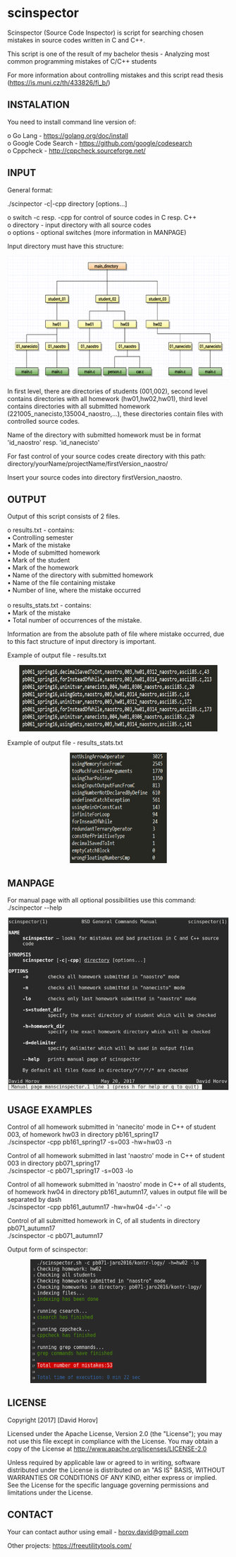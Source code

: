 # scinspector
  Scinspector (Source Code Inspector) is script for searching chosen mistakes in source codes written in C and C++. <br>
  
  This script is one of the result of my bachelor thesis - Analyzing most common programming mistakes of C/C++ students<br>

  For more information about controlling mistakes and this script read thesis (https://is.muni.cz/th/433826/fi_b/)<br>

 
  INSTALATION
  ----------------------------------------------------------------------------------------
  You need to install command line version of:<br>

  o Go Lang - https://golang.org/doc/install<br>
  o Google Code Search - https://github.com/google/codesearch<br>
  o Cppcheck - http://cppcheck.sourceforge.net/<br>


  INPUT
  ----------------------------------------------------------------------------------------
  General format:<br>

  ./scinpector -c|-cpp directory [options...]<br>

  o switch -c resp. -cpp for control of source codes in C resp. C++<br>
  o directory - input directory with all source codes<br>
  o options - optional switches (more information in MANPAGE)<br>

  Input directory must have this structure:
<p align="center">
  <img src="https://raw.githubusercontent.com/anticol/scinspector/master/readme_images/directory_structure.png" width="610" height="280"/>
</p>

  In first level, there are directories of students (001,002), second level contains 
  directories with all homework (hw01,hw02,hw01), third level contains directories with 
  all submitted homework (221005_nanecisto,135004_naostro,...), these directories contain
  files with controlled source codes.

  Name of the directory with submitted homework must be in format 'id_naostro' resp.
  'id_nanecisto'

  For fast control of your source codes create directory with this path:
  directory/yourName/projectName/firstVersion_naostro/

  Insert your source codes into directory firstVersion_naostro.


  OUTPUT
  ----------------------------------------------------------------------------------------
  Output of this script consists of 2 files.

  o results.txt - contains: <br>
    • Controlling  semester<br>
    • Mark of the mistake <br>
    • Mode of submitted homework<br>
    • Mark of the student<br>
    • Mark of the homework<br>
    • Name of the directory with submitted homework<br>
    • Name of the file containing mistake<br>
    • Number of line, where the mistake occurred<br><br>
  o results_stats.txt - contains:<br>
    • Mark of the mistake<br>
    • Total number of occurrences of the mistake.<br>


  Information are from the absolute path of file where mistake occurred, due to this fact
  structure of input directory is important.


  Example of output file - results.txt
  <p align="center">
  <img src="https://raw.githubusercontent.com/anticol/scinspector/master/readme_images/results.png" width="450" height="150"/>
</p>


  Example of output file - results_stats.txt
   <p align="center">
  <img src="https://raw.githubusercontent.com/anticol/scinspector/master/readme_images/stats.png" width="220" height="250"/>
</p>             


  MANPAGE
  ----------------------------------------------------------------------------------------
  For manual page with all optional possibilities use this command:
  ./scinpector --help
  
   <p align="center">
  <img src="https://raw.githubusercontent.com/anticol/scinspector/master/readme_images/manpage.png" width="500" height="390"/>
</p>    



  USAGE EXAMPLES
  ----------------------------------------------------------------------------------------

  Control of all homework submitted in 'nanecito' mode in C++ of student 003, of homework hw03 in directory pb161_spring17<br>
  ./scinspector -cpp pb161_spring17 -s=003 -hw=hw03 -n

  Control of all homework  submitted in last 'naostro' mode in C++ of student 003 in directory pb071_spring17<br>
  ./scinspector -c pb071_spring17 -s=003 -lo

  Control of all homework  submitted in 'naostro' mode in C++ of all students, of homework hw04 in directory pb161_autumn17, 
  values in output file will be separated by dash<br>
  ./scinspector -cpp pb161_autumn17 -hw=hw04 -d='-' -o

  Control of all submitted homework in C, of all students in directory pb071_autumn17<br>
  ./scinspector -c pb071_autumn17 


  Output form of scinspector:
  
   
   <p align="center">
  <img src="https://raw.githubusercontent.com/anticol/scinspector/master/readme_images/script_example.png" width="400" height="280"/>
</p>    

  LICENSE
  ----------------------------------------------------------------------------------------

  Copyright [2017] [David Horov]

  Licensed under the Apache License, Version 2.0 (the "License"); you may not use this file except in compliance with the License. You may obtain a copy of the License at http://www.apache.org/licenses/LICENSE-2.0

  Unless required by applicable law or agreed to in writing, software distributed under the License is distributed on an "AS IS" BASIS, WITHOUT WARRANTIES OR CONDITIONS OF ANY KIND, either express or implied. See the License for the specific language governing permissions and limitations under the License.


  CONTACT
  ----------------------------------------------------------------------------------------
  Your can contact author using email - horov.david@gmail.com


Other projects: 
https://freeutilitytools.com/
